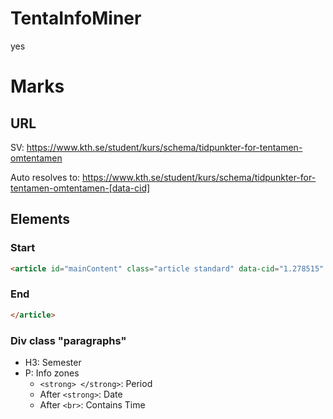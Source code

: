 # TentaInfoMiner
yes


# Marks
## URL
SV: https://www.kth.se/student/kurs/schema/tidpunkter-for-tentamen-omtentamen

Auto resolves to: https://www.kth.se/student/kurs/schema/tidpunkter-for-tentamen-omtentamen-[data-cid]

## Elements
### Start
```html
<article id="mainContent" class="article standard" data-cid="1.278515" lang="sv-SE">
```
### End
```html
</article>
```
### Div class "paragraphs"
- H3: Semester
- P: Info zones
  - `<strong> </strong>`: Period
  - After `<strong>`: Date
  - After `<br>`: Contains Time
